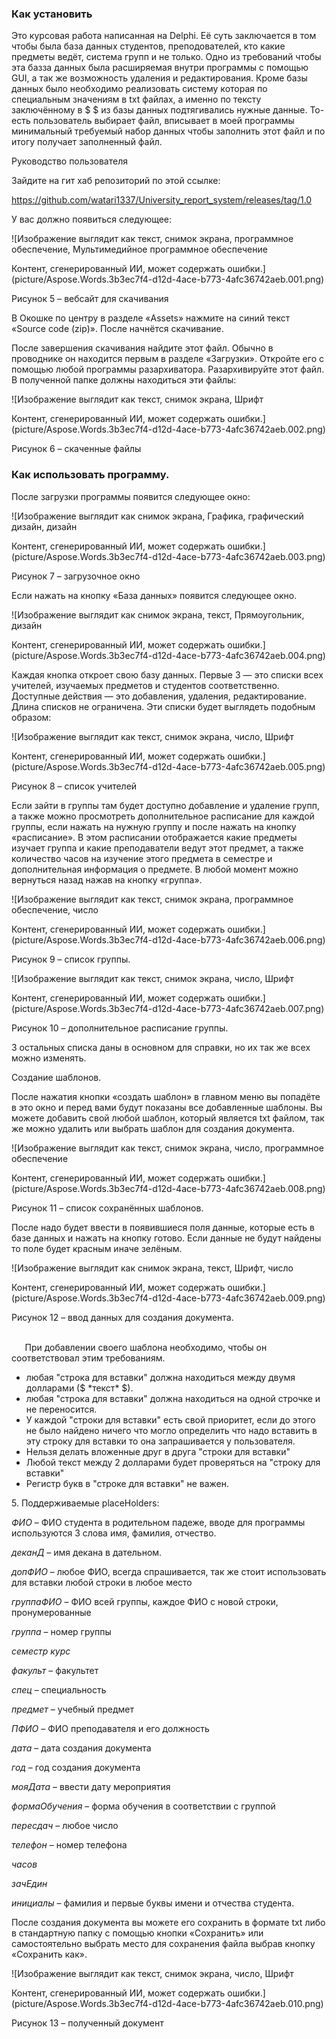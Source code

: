﻿### <a name="_toc199268455"></a><a name="_toc199701726"></a>Как установить

Это курсовая работа написанная на Delphi. Её суть заключается в том чтобы была база данных студентов, преподователей, кто какие предметы ведёт, система групп и не только. Одно из требований чтобы эта базза данных была расширяемая внутри программы с помощью GUI, а так же возможность удаления и редактирования. Кроме базы данных было необходимо реализовать систему которая по специальным значениям в txt файлах, а именно по тексту заключённому в $ $ из базы данных подтягивались нужные данные. То-есть пользователь выбирает файл, вписывает в моей программы минимальный требуемый набор данных чтобы заполнить этот файл и по итогу получает заполненный файл.

Руководство пользователя

Зайдите на гит хаб репозиторий по этой ссылке:

<https://github.com/watari1337/University_report_system/releases/tag/1.0>

У вас должно появиться следующее:

![Изображение выглядит как текст, снимок экрана, программное обеспечение, Мультимедийное программное обеспечение

Контент, сгенерированный ИИ, может содержать ошибки.](picture/Aspose.Words.3b3ec7f4-d12d-4ace-b773-4afc36742aeb.001.png)

Рисунок 5 – вебсайт для скачивания

В Окошке по центру в разделе «Assets» нажмите на синий текст «Source code (zip)». После начнётся скачивание.

После завершения скачивания найдите этот файл. Обычно в проводнике он находится первым в разделе «Загрузки». Откройте его с помощью любой программы разархиватора. Разархивируйте этот файл. В полученной папке должны находиться эти файлы:

![Изображение выглядит как текст, снимок экрана, Шрифт

Контент, сгенерированный ИИ, может содержать ошибки.](picture/Aspose.Words.3b3ec7f4-d12d-4ace-b773-4afc36742aeb.002.png)

Рисунок 6 – скаченные файлы
### <a name="_toc199268456"></a><a name="_toc199701727"></a>Как использовать программу.

После загрузки программы появится следующее окно:

![Изображение выглядит как снимок экрана, Графика, графический дизайн, дизайн

Контент, сгенерированный ИИ, может содержать ошибки.](picture/Aspose.Words.3b3ec7f4-d12d-4ace-b773-4afc36742aeb.003.png)

Рисунок 7 – загрузочное окно

Если нажать на кнопку «База данных» появится следующее окно.

![Изображение выглядит как снимок экрана, текст, Прямоугольник, дизайн

Контент, сгенерированный ИИ, может содержать ошибки.](picture/Aspose.Words.3b3ec7f4-d12d-4ace-b773-4afc36742aeb.004.png)

Каждая кнопка откроет свою базу данных. Первые 3 — это списки всех учителей, изучаемых предметов и студентов соответственно. Доступные действия — это добавления, удаления, редактирование. Длина списков не ограничена. Эти списки будет выглядеть подобным образом:

![Изображение выглядит как текст, снимок экрана, число, Шрифт

Контент, сгенерированный ИИ, может содержать ошибки.](picture/Aspose.Words.3b3ec7f4-d12d-4ace-b773-4afc36742aeb.005.png)

Рисунок 8 – список учителей

Если зайти в группы там будет доступно добавление и удаление групп, а также можно просмотреть дополнительное расписание для каждой группы, если нажать на нужную группу и после нажать на кнопку «расписание». В этом расписании отображается какие предметы изучает группа и какие преподаватели ведут этот предмет, а также количество часов на изучение этого предмета в семестре и дополнительная информация о предмете. В любой момент можно вернуться назад нажав на кнопку «группа».

![Изображение выглядит как текст, снимок экрана, программное обеспечение, число

Контент, сгенерированный ИИ, может содержать ошибки.](picture/Aspose.Words.3b3ec7f4-d12d-4ace-b773-4afc36742aeb.006.png)

Рисунок 9 – список группы. 

![Изображение выглядит как текст, снимок экрана, число, Шрифт

Контент, сгенерированный ИИ, может содержать ошибки.](picture/Aspose.Words.3b3ec7f4-d12d-4ace-b773-4afc36742aeb.007.png)

Рисунок 10 – дополнительное расписание группы.

3 остальных списка даны в основном для справки, но их так же всех можно изменять.

Создание шаблонов.

После нажатия кнопки «создать шаблон» в главном меню вы попадёте в это окно и перед вами будут показаны все добавленные шаблоны. Вы можете добавить свой любой шаблон, который является txt файлом, так же можно удалить или выбрать шаблон для создания документа. 

![Изображение выглядит как текст, снимок экрана, число, программное обеспечение

Контент, сгенерированный ИИ, может содержать ошибки.](picture/Aspose.Words.3b3ec7f4-d12d-4ace-b773-4afc36742aeb.008.png)

Рисунок 11 – список сохранённых шаблонов.

После надо будет ввести в появившиеся поля данные, которые есть в базе данных и нажать на кнопку готово. Если данные не будут найдены то поле будет красным иначе зелёным.

![Изображение выглядит как снимок экрана, текст, Шрифт, число

Контент, сгенерированный ИИ, может содержать ошибки.](picture/Aspose.Words.3b3ec7f4-d12d-4ace-b773-4afc36742aeb.009.png)

Рисунок 12 – ввод данных для создания документа.

\
`	`При добавлении своего шаблона необходимо, чтобы он соответствовал этим требованиям. 

- любая "строка для вставки" должна находиться между двумя долларами ($ \*текст\* $). 
- любая "строка для вставки" должна находиться на одной строчке и не переносится.
- У каждой "строки для вставки" есть свой приоритет, если до этого не было найдено ничего что могло определить что надо вставить в эту строку для вставки то она запрашивается у пользователя.
- Нельзя делать вложенные друг в друга "строки для вставки"
- Любой текст между 2 долларами будет проверяться на "строку для вставки"
- Регистр букв в "строке для вставки" не важен.

5\. Поддерживаемые placeHolders:

$ФИО$   – ФИО студента в родительном падеже, вводе для программы используются 3 слова имя, фамилия, отчество.

$деканД$ – имя декана в дательном.

$допФИО$ – любое ФИО, всегда спрашивается, так же стоит использовать для вставки любой строки в любое место  

$группаФИО$ – ФИО всей группы, каждое ФИО с новой строки, пронумерованные

$группа$  –  номер группы 

$семестр$   $курс$ 

$факульт$  – факультет

$спец$ – специальность  

$предмет$  – учебный предмет  

$ПФИО$  – ФИО преподавателя и его должность

$дата$ – дата создания документа

$год$	 – год создания документа

$мояДата$ – ввести дату мероприятия

$формаОбучения$ – форма обучения в соответствии с группой

$пересдач$  – любое число

$телефон$  – номер телефона 

$часов$

$зачЕдин$

$инициалы$ – фамилия и первые буквы имени и отчества студента.

После создания документа вы можете его сохранить в формате txt либо в стандартную папку с помощью кнопки «Сохранить» или самостоятельно выбрать место для сохранения файла выбрав кнопку «Сохранить как».

![Изображение выглядит как текст, снимок экрана, число, Шрифт

Контент, сгенерированный ИИ, может содержать ошибки.](picture/Aspose.Words.3b3ec7f4-d12d-4ace-b773-4afc36742aeb.010.png)

Рисунок 13 – полученный документ


